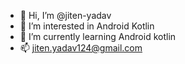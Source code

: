 - 👋 Hi, I’m @jiten-yadav
- 👀 I’m interested in Android Kotlin
- 🌱 I’m currently learning Android kotlin
- 📫 jiten.yadav124@gmail.com

<!---
jiten-yadav/jiten-yadav is a ✨ special ✨ repository because its `README.md` (this file) appears on your GitHub profile.
You can click the Preview link to take a look at your changes.
--->
